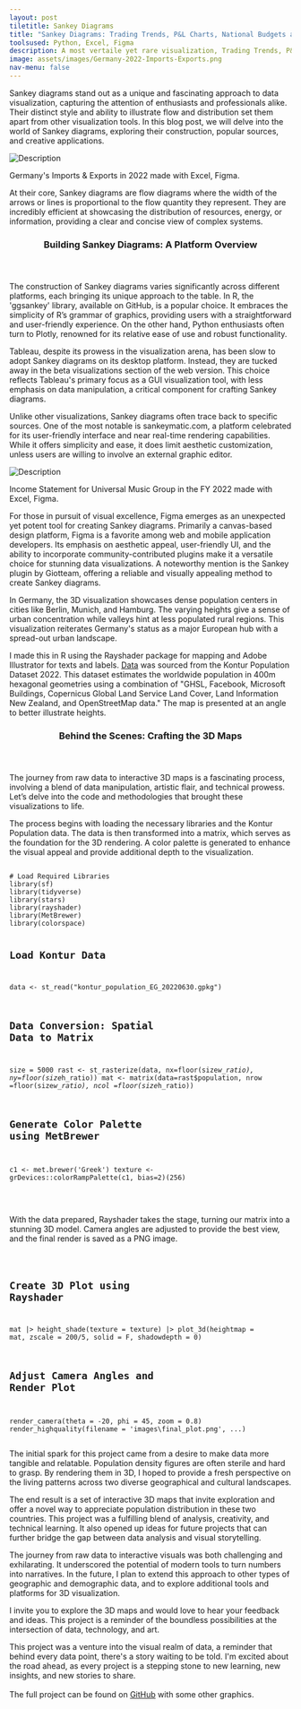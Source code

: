 ```yaml
---
layout: post
tiletitle: Sankey Diagrams
title: "Sankey Diagrams: Trading Trends, P&L Charts, National Budgets and more"
toolsused: Python, Excel, Figma
description: A most vertaile yet rare visualization, Trading Trends, P&L Charts, National Budgets and more
image: assets/images/Germany-2022-Imports-Exports.png
nav-menu: false
---
```

<p>
    Sankey diagrams stand out as a unique and fascinating approach to data visualization, capturing the attention of enthusiasts and professionals alike. Their distinct style and ability to illustrate flow and distribution set them apart from other visualization tools. In this blog post, we will delve into the world of Sankey diagrams, exploring their construction, popular sources, and creative applications.
</p>

<div class="image-wrapper">
    <img src="/assets/images/Germany-2022-Imports-Exports.png" class="your-image-class" alt="Description">
    <p class="your-caption-class">Germany's Imports & Exports in 2022 made with Excel, Figma.</p>
</div>

<p>
    At their core, Sankey diagrams are flow diagrams where the width of the arrows or lines is proportional to the flow quantity they represent. They are incredibly efficient at showcasing the distribution of resources, energy, or information, providing a clear and concise view of complex systems.
</p>

<header class="major">
    <h3>Building Sankey Diagrams: A Platform Overview</h3>
</header>

<p>
    The construction of Sankey diagrams varies significantly across different platforms, each bringing its unique approach to the table. In R, the 'ggsankey' library, available on GitHub, is a popular choice. It embraces the simplicity of R’s grammar of graphics, providing users with a straightforward and user-friendly experience. On the other hand, Python enthusiasts often turn to Plotly, renowned for its relative ease of use and robust functionality.
</p>
<p>
    Tableau, despite its prowess in the visualization arena, has been slow to adopt Sankey diagrams on its desktop platform. Instead, they are tucked away in the beta visualizations section of the web version. This choice reflects Tableau's primary focus as a GUI visualization tool, with less emphasis on data manipulation, a critical component for crafting Sankey diagrams. 
</p>

<p>
Unlike other visualizations, Sankey diagrams often trace back to specific sources. One of the most notable is sankeymatic.com, a platform celebrated for its user-friendly interface and near real-time rendering capabilities. While it offers simplicity and ease, it does limit aesthetic customization, unless users are willing to involve an external graphic editor.
</p>

<div class="image-wrapper">
    <img src="/assets/images/umg-income-2022.png" class="your-image-class" alt="Description">
    <p class="your-caption-class">Income Statement for Universal Music Group in the FY 2022 made with Excel, Figma.</p>
</div>

<!-- <div class="image-container">
    <div class="image-wrapper">
        <img src="/assets/images/umg-income-2022.png" class="your-image-class" alt="Description for first image">
        <p class="your-caption-class">Income Statement for Universal Music Group in the FY 2022 made with Excel, Figma.</p>
    </div>
    <div class="image-wrapper">
        <img src="/assets/images/warner-income-2022.png" class="your-image-class" alt="Description for second image">
        <p class="your-caption-class">Income Statement for Warner Music in the FY 2022 made with Excel, Figma.</p>
    </div>
    <div class="image-wrapper">
        <img src="/assets/images/sony-income-2022.png" class="your-image-class" alt="Description for second image">
        <p class="your-caption-class">Income Statement for Warner Music in the FY 2022 made with Excel, Figma.</p>
    </div>
</div> -->


<p>
For those in pursuit of visual excellence, Figma emerges as an unexpected yet potent tool for creating Sankey diagrams. Primarily a canvas-based design platform, Figma is a favorite among web and mobile application developers. Its emphasis on aesthetic appeal, user-friendly UI, and the ability to incorporate community-contributed plugins make it a versatile choice for stunning data visualizations. A noteworthy mention is the Sankey plugin by Giotteam, offering a reliable and visually appealing method to create Sankey diagrams.
</p>


<p>
    In Germany, the 3D visualization showcases dense population centers in cities like Berlin, Munich, and Hamburg. The varying heights give a sense of urban concentration while valleys hint at less populated rural regions. This visualization reiterates Germany's status as a major European hub with a spread-out urban landscape.
</p>

<p>
    I made this in R using the Rayshader package for mapping and Adobe Illustrator for texts and labels. <a href="https://data.humdata.org/dataset/kontur-population-egypt">Data</a> was sourced from the Kontur Population Dataset 2022. This dataset estimates the worldwide population in 400m hexagonal geometries using a combination of "GHSL, Facebook, Microsoft Buildings, Copernicus Global Land Service Land Cover, Land Information New Zealand, and OpenStreetMap data." The map is presented at an angle to better illustrate heights.
</p>

<!-- New Section: Discussing the Code -->
<section>
    <header class="major">
        <h3>Behind the Scenes: Crafting the 3D Maps</h3>
    </header>
    <p>
        The journey from raw data to interactive 3D maps is a fascinating process, involving a blend of data manipulation, artistic flair, and technical prowess. Let’s delve into the code and methodologies that brought these visualizations to life.
    </p>
    <p>
        The process begins with loading the necessary libraries and the Kontur Population data. The data is then transformed into a matrix, which serves as the foundation for the 3D rendering. A color palette is generated to enhance the visual appeal and provide additional depth to the visualization.
    </p>
    <!-- Preformatted Code: R Code Snippet -->
    <!-- <h3>Preformatted</h3> -->
    <pre><code class="language-r">
# Load Required Libraries
library(sf)
library(tidyverse)
library(stars)
library(rayshader)
library(MetBrewer)
library(colorspace)

# Load Kontur Data
data <- st_read("kontur_population_EG_20220630.gpkg")

# Data Conversion: Spatial Data to Matrix
size = 5000
rast <- st_rasterize(data, nx=floor(size*w_ratio), 
ny=floor(size*h_ratio))
mat <- matrix(data=rast$population, nrow =floor(size*w_ratio), 
ncol =floor(size*h_ratio))

# Generate Color Palette using MetBrewer
c1 <- met.brewer('Greek')
texture <- grDevices::colorRampPalette(c1, bias=2)(256)
        </code></pre>					
    <p>
        With the data prepared, Rayshader takes the stage, turning our matrix into a stunning 3D model. Camera angles are adjusted to provide the best view, and the final render is saved as a PNG image.
    </p>
    <!-- Preformatted Code: R Code Snippet -->
    <!-- <h3>Preformatted</h3> -->
    <pre><code class="language-r">
# Create 3D Plot using Rayshader
mat |> height_shade(texture = texture) |> 
plot_3d(heightmap = mat, zscale = 200/5, solid = F, 
shadowdepth = 0)

# Adjust Camera Angles and Render Plot
render_camera(theta = -20, phi = 45, zoom = 0.8)
render_highquality(filename = 'images\\final_plot.png', ...)
</code></pre>
</section>

<p>
    The initial spark for this project came from a desire to make data more tangible and relatable. Population density figures are often sterile and hard to grasp. By rendering them in 3D, I hoped to provide a fresh perspective on the living patterns across two diverse geographical and cultural landscapes.
</p>

<p>
    The end result is a set of interactive 3D maps that invite exploration and offer a novel way to appreciate population distribution in these two countries. This project was a fulfilling blend of analysis, creativity, and technical learning. It also opened up ideas for future projects that can further bridge the gap between data analysis and visual storytelling.
</p>

<p>
    The journey from raw data to interactive visuals was both challenging and exhilarating. It underscored the potential of modern tools to turn numbers into narratives. In the future, I plan to extend this approach to other types of geographic and demographic data, and to explore additional tools and platforms for 3D visualization.
</p>

<p>
    I invite you to explore the 3D maps and would love to hear your feedback and ideas. This project is a reminder of the boundless possibilities at the intersection of data, technology, and art.
</p>

<p>
    This project was a venture into the visual realm of data, a reminder that behind every data point, there's a story waiting to be told. I'm excited about the road ahead, as every project is a stepping stone to new learning, new insights, and new stories to share. 
    <br><br>
    The full project can be found on <a href="https://github.com/sherifscript/RayshaderMaps">GitHub</a> with some other graphics.
</p>
